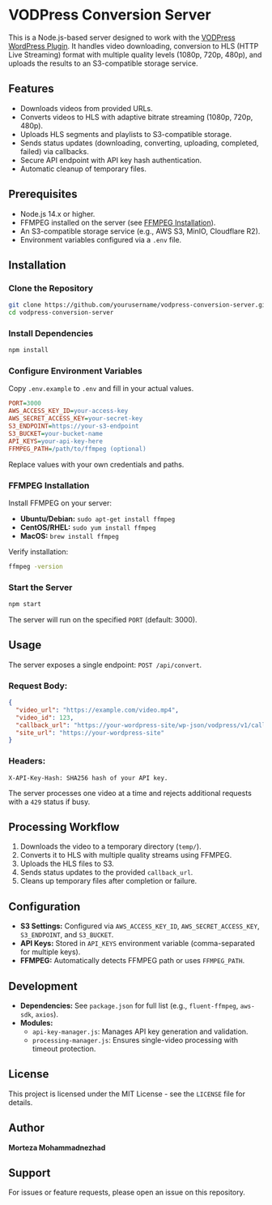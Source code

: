 # VODPress Conversion Server

This is a Node.js-based server designed to work with the [VODPress WordPress Plugin](#). It handles video downloading, conversion to HLS (HTTP Live Streaming) format with multiple quality levels (1080p, 720p, 480p), and uploads the results to an S3-compatible storage service.

## Features
- Downloads videos from provided URLs.
- Converts videos to HLS with adaptive bitrate streaming (1080p, 720p, 480p).
- Uploads HLS segments and playlists to S3-compatible storage.
- Sends status updates (downloading, converting, uploading, completed, failed) via callbacks.
- Secure API endpoint with API key hash authentication.
- Automatic cleanup of temporary files.

## Prerequisites
- Node.js 14.x or higher.
- FFMPEG installed on the server (see [FFMPEG Installation](#ffmpeg-installation)).
- An S3-compatible storage service (e.g., AWS S3, MinIO, Cloudflare R2).
- Environment variables configured via a `.env` file.

## Installation

### Clone the Repository
```bash
git clone https://github.com/yourusername/vodpress-conversion-server.git
cd vodpress-conversion-server
```

### Install Dependencies
```bash
npm install
```

### Configure Environment Variables
Copy `.env.example` to `.env` and fill in your actual values.
```ini
PORT=3000
AWS_ACCESS_KEY_ID=your-access-key
AWS_SECRET_ACCESS_KEY=your-secret-key
S3_ENDPOINT=https://your-s3-endpoint
S3_BUCKET=your-bucket-name
API_KEYS=your-api-key-here
FFMPEG_PATH=/path/to/ffmpeg (optional)
```
Replace values with your own credentials and paths.

### FFMPEG Installation
Install FFMPEG on your server:

- **Ubuntu/Debian:** `sudo apt-get install ffmpeg`
- **CentOS/RHEL:** `sudo yum install ffmpeg`
- **MacOS:** `brew install ffmpeg`

Verify installation:
```bash
ffmpeg -version
```

### Start the Server
```bash
npm start
```
The server will run on the specified `PORT` (default: 3000).

## Usage
The server exposes a single endpoint: `POST /api/convert`.

### Request Body:
```json
{
  "video_url": "https://example.com/video.mp4",
  "video_id": 123,
  "callback_url": "https://your-wordpress-site/wp-json/vodpress/v1/callback",
  "site_url": "https://your-wordpress-site"
}
```

### Headers:
```http
X-API-Key-Hash: SHA256 hash of your API key.
```
The server processes one video at a time and rejects additional requests with a `429` status if busy.

## Processing Workflow
1. Downloads the video to a temporary directory (`temp/`).
2. Converts it to HLS with multiple quality streams using FFMPEG.
3. Uploads the HLS files to S3.
4. Sends status updates to the provided `callback_url`.
5. Cleans up temporary files after completion or failure.

## Configuration
- **S3 Settings:** Configured via `AWS_ACCESS_KEY_ID`, `AWS_SECRET_ACCESS_KEY`, `S3_ENDPOINT`, and `S3_BUCKET`.
- **API Keys:** Stored in `API_KEYS` environment variable (comma-separated for multiple keys).
- **FFMPEG:** Automatically detects FFMPEG path or uses `FFMPEG_PATH`.

## Development
- **Dependencies:** See `package.json` for full list (e.g., `fluent-ffmpeg`, `aws-sdk`, `axios`).
- **Modules:**
  - `api-key-manager.js`: Manages API key generation and validation.
  - `processing-manager.js`: Ensures single-video processing with timeout protection.

## License
This project is licensed under the MIT License - see the `LICENSE` file for details.

## Author
**Morteza Mohammadnezhad**

## Support
For issues or feature requests, please open an issue on this repository.